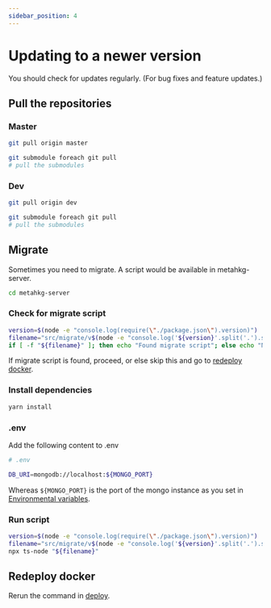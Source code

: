 ```yaml
---
sidebar_position: 4
---
```


# Updating to a newer version

You should check for updates regularly. (For bug fixes and feature updates.)

## Pull the repositories

### Master

```bash
git pull origin master

git submodule foreach git pull
# pull the submodules
```

### Dev

```bash
git pull origin dev

git submodule foreach git pull
# pull the submodules
```

## Migrate

Sometimes you need to migrate. A script would be available in metahkg-server.

```bash
cd metahkg-server
```

### Check for migrate script

```bash
version=$(node -e "console.log(require(\"./package.json\").version)")
filename="src/migrate/v$(node -e "console.log('${version}'.split('.').slice(0,2).join('.'))")/v${version}.ts"
if [ -f "${filename}" ]; then echo "Found migrate script"; else echo "No migrate script found"; fi
```

If migrate script is found, proceed, or else skip this and go to [redeploy docker](#redeploy-docker).

### Install dependencies

```bash
yarn install
```

### .env

Add the following content to .env

```bash
# .env

DB_URI=mongodb://localhost:${MONGO_PORT}
```

Whereas `${MONGO_PORT}` is the port of the mongo instance as you set in [Environmental variables](./setup/env.md).

### Run script

```bash
version=$(node -e "console.log(require(\"./package.json\").version)")
filename="src/migrate/v$(node -e "console.log('${version}'.split('.').slice(0,2).join('.'))")/v${version}.ts"
npx ts-node "${filename}"
```

## Redeploy docker

Rerun the command in [deploy](/docs/deploy).

